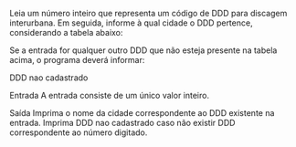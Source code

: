 Leia um número inteiro que representa um código de DDD para discagem interurbana. 
Em seguida, informe à qual cidade o DDD pertence, considerando a tabela abaixo:

Se a entrada for qualquer outro DDD que não esteja presente na tabela acima, o programa deverá informar:

DDD nao cadastrado

Entrada
A entrada consiste de um único valor inteiro.

Saída
Imprima o nome da cidade correspondente ao DDD existente na entrada. Imprima DDD nao cadastrado caso não existir DDD correspondente ao número digitado.